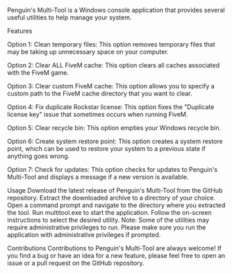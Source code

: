 Penguin's Multi-Tool is a Windows console application that provides several useful utilities to help manage your system.

Features

Option 1: Clean temporary files: This option removes temporary files that may be taking up unnecessary space on your computer.

Option 2: Clear ALL FiveM cache: This option clears all caches associated with the FiveM game.

Option 3: Clear custom FiveM cache: This option allows you to specify a custom path to the FiveM cache directory that you want to clear.

Option 4: Fix duplicate Rockstar license: This option fixes the "Duplicate license key" issue that sometimes occurs when running FiveM.

Option 5: Clear recycle bin: This option empties your Windows recycle bin.

Option 6: Create system restore point: This option creates a system restore point, which can be used to restore your system to a previous state if anything goes wrong.

Option 7: Check for updates: This option checks for updates to Penguin's Multi-Tool and displays a message if a new version is available.

Usage
Download the latest release of Penguin's Multi-Tool from the GitHub repository.
Extract the downloaded archive to a directory of your choice.
Open a command prompt and navigate to the directory where you extracted the tool.
Run multitool.exe to start the application.
Follow the on-screen instructions to select the desired utility.
Note: Some of the utilities may require administrative privileges to run. Please make sure you run the application with administrative privileges if prompted.

Contributions
Contributions to Penguin's Multi-Tool are always welcome! If you find a bug or have an idea for a new feature, please feel free to open an issue or a pull request on the GitHub repository.
